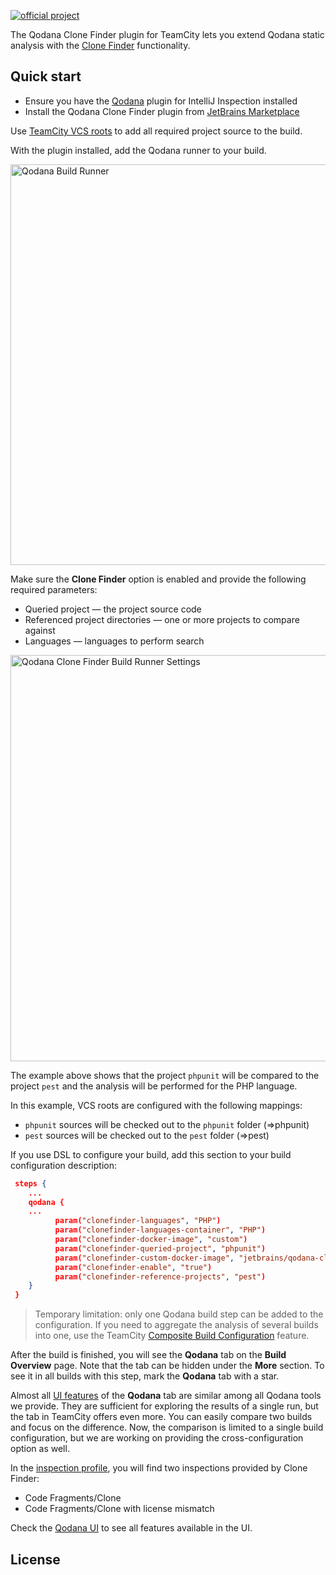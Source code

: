[//]: # (title: Clone Finder TeamCity Plugin)

[![official project](https://jb.gg/badges/official-flat-square.svg)](https://confluence.jetbrains.com/display/ALL/JetBrains+on+GitHub)

The Qodana Clone Finder plugin for TeamCity lets you extend Qodana static analysis with the [Clone Finder](https://www.jetbrains.com/help/qodana/about-clone-finder.html) functionality.

## Quick start

* Ensure you have the [Qodana](https://www.jetbrains.com/help/qodana/qodana-teamcity-plugin.html) plugin for IntelliJ Inspection installed
* Install the Qodana Clone Finder plugin from [JetBrains Marketplace](https://plugins.jetbrains.com/plugin/15498-qodana)

Use [TeamCity VCS roots](https://www.jetbrains.com/help/teamcity/vcs-root.html) to add all required project source to the build.  

With the plugin installed, add the Qodana runner to your build. 

<img src="qodana-build-runner.png" width="641" alt="Qodana Build Runner"/>  

Make sure the **Clone Finder** option is enabled and provide the following required parameters:

* Queried project&nbsp;&mdash; the project source code
* Referenced project directories&nbsp;&mdash; one or more projects to compare against
* Languages&nbsp;&mdash; languages to perform search

<img src="clone-finder-runner-settings.png" width="650" alt="Qodana Clone Finder Build Runner Settings"/>

The example above shows that the project ```phpunit``` will be compared to the project ```pest``` and the analysis will be performed for the PHP language.

In this example, VCS roots are configured with the following mappings:
* ```phpunit``` sources will be checked out to the ```phpunit``` folder (=>phpunit)
* ```pest``` sources will be checked out to the ```pest``` folder (=>pest)

If you use DSL to configure your build, add this section to your build configuration description:

```JSON
 steps {
    ...
    qodana {
    ...
          param("clonefinder-languages", "PHP")
          param("clonefinder-languages-container", "PHP")
          param("clonefinder-docker-image", "custom")
          param("clonefinder-queried-project", "phpunit")
          param("clonefinder-custom-docker-image", "jetbrains/qodana-clone-finder")
          param("clonefinder-enable", "true")
          param("clonefinder-reference-projects", "pest")        
    }
 }    
```

> Temporary limitation: only one Qodana build step can be added to the configuration. If you
need to aggregate the analysis of several builds into one, use the TeamCity [Composite Build Configuration](https://www.jetbrains.com/help/teamcity/composite-build-configuration.html) feature.

After the build is finished, you will see the **Qodana** tab on the **Build Overview** page. Note that the tab
can be hidden under the **More** section. To see it in all builds with this step, mark the **Qodana** tab with a star.

Almost all [UI features](https://www.jetbrains.com/help/qodana/ui-overview.html) of the **Qodana** tab are similar among all Qodana tools we provide. They are
sufficient for exploring the results of a single run, but the tab in TeamCity offers even more. You can easily compare two
builds and focus on the difference. Now, the comparison is limited to a single build configuration, but
we are working on providing the cross-configuration option as well.

In the [inspection profile](https://www.jetbrains.com/help/qodana/ui-overview.html#Adjust+your+inspection+profile), you will find two inspections provided by Clone Finder:
* Code Fragments/Clone 
* Code Fragments/Clone with license mismatch

[//]: # "![Build Tab](tab.png) - irrelevant"

Check the [Qodana UI](https://www.jetbrains.com/help/qodana/ui-overview.html) to see all features available in the UI.

## License

<include src="lib_qd.xml" include-id="license-info">
    <var name="product" value="Qodana Clone Finder TeamCity plugin"/>
</include>